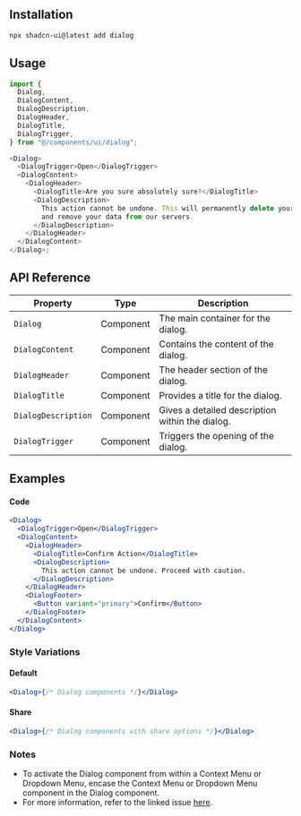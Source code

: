 ## Installation

```bash
npx shadcn-ui@latest add dialog
```

## Usage

```javascript
import {
  Dialog,
  DialogContent,
  DialogDescription,
  DialogHeader,
  DialogTitle,
  DialogTrigger,
} from "@/components/ui/dialog";

<Dialog>
  <DialogTrigger>Open</DialogTrigger>
  <DialogContent>
    <DialogHeader>
      <DialogTitle>Are you sure absolutely sure?</DialogTitle>
      <DialogDescription>
        This action cannot be undone. This will permanently delete your account
        and remove your data from our servers.
      </DialogDescription>
    </DialogHeader>
  </DialogContent>
</Dialog>;
```

## API Reference

| Property            | Type      | Description                                     |
| ------------------- | --------- | ----------------------------------------------- |
| `Dialog`            | Component | The main container for the dialog.              |
| `DialogContent`     | Component | Contains the content of the dialog.             |
| `DialogHeader`      | Component | The header section of the dialog.               |
| `DialogTitle`       | Component | Provides a title for the dialog.                |
| `DialogDescription` | Component | Gives a detailed description within the dialog. |
| `DialogTrigger`     | Component | Triggers the opening of the dialog.             |

## Examples

#### Code

```jsx
<Dialog>
  <DialogTrigger>Open</DialogTrigger>
  <DialogContent>
    <DialogHeader>
      <DialogTitle>Confirm Action</DialogTitle>
      <DialogDescription>
        This action cannot be undone. Proceed with caution.
      </DialogDescription>
    </DialogHeader>
    <DialogFooter>
      <Button variant="primary">Confirm</Button>
    </DialogFooter>
  </DialogContent>
</Dialog>
```

### Style Variations

#### Default

```jsx
<Dialog>{/* Dialog components */}</Dialog>
```

#### Share

```jsx
<Dialog>{/* Dialog components with share options */}</Dialog>
```

### Notes

- To activate the Dialog component from within a Context Menu or Dropdown Menu, encase the Context Menu or Dropdown Menu component in the Dialog component.
- For more information, refer to the linked issue [here](#).
